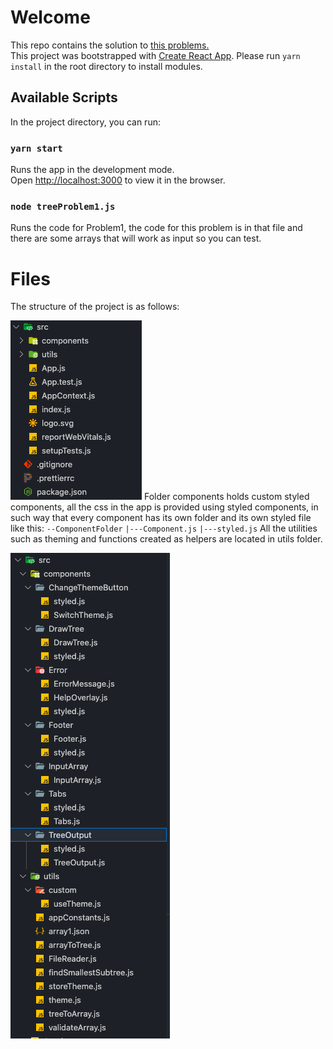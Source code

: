 # Welcome

This repo contains the solution to [this problems.](https://github.com/baskd/animated-garbanzo/blob/main/MWT_Frontline_Web_Screening.pdf)  
This project was bootstrapped with [Create React App](https://github.com/facebook/create-react-app).
Please run `yarn install` in the root directory to install modules.

## Available Scripts

In the project directory, you can run:

### `yarn start`

Runs the app in the development mode.\
Open [http://localhost:3000](http://localhost:3000) to view it in the browser.

### `node treeProblem1.js`

Runs the code for Problem1, the code for this problem is in that file and there are some arrays that will work as input so you can test.

# Files

The structure of the project is as follows:

![Tree of files](https://github.com/josuealmonasi/microsoft-sample/blob/main/files.png?raw=true)
Folder components holds custom styled components, all the css in the app is provided using styled components, in such way that every component has its own folder and its own styled file like this:
`--ComponentFolder`
`|---Component.js`
`|---styled.js`
All the utilities such as theming and functions created as helpers are located in utils folder.

![File Tree](https://github.com/josuealmonasi/microsoft-sample/blob/main/fileTree.png?raw=true)
